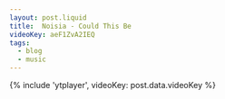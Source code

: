 ```yaml
---
layout: post.liquid
title:  Noisia - Could This Be
videoKey: aeF1ZvA2IEQ
tags:
  - blog
  - music
---
```


{% include 'ytplayer', videoKey: post.data.videoKey %}
